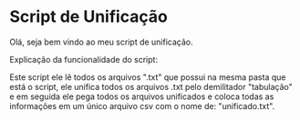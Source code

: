 # Script de Unificação
 
Olá, seja bem vindo ao meu script de unificação.

Explicação da funcionalidade do script:

Este script ele lê todos os arquivos ".txt" que possui na mesma pasta que está o script, ele unifica todos os arquivos .txt pelo demilitador "tabulação" e
em seguida ele pega todos os arquivos unificados e coloca todas as informações em um único arquivo csv com o nome de: "unificado.txt".
